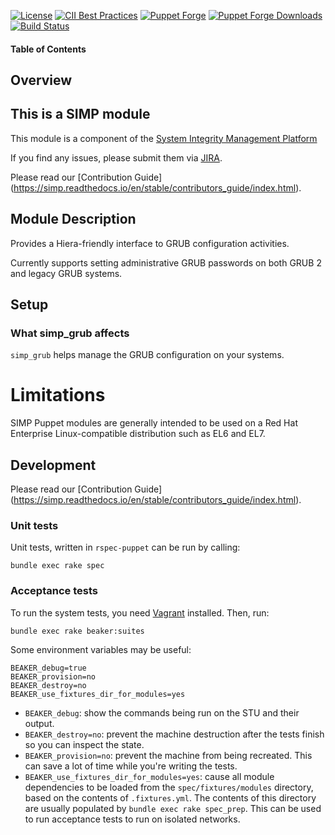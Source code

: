 [![License](https://img.shields.io/:license-apache-blue.svg)](https://www.apache.org/licenses/LICENSE-2.0.html)
[![CII Best Practices](https://bestpractices.coreinfrastructure.org/projects/73/badge)](https://bestpractices.coreinfrastructure.org/projects/73)
[![Puppet Forge](https://img.shields.io/puppetforge/v/simp/simp_grub.svg)](https://forge.puppetlabs.com/simp/simp_grub)
[![Puppet Forge Downloads](https://img.shields.io/puppetforge/dt/simp/simp_grub.svg)](https://forge.puppetlabs.com/simp/simp_grub)
[![Build Status](https://travis-ci.org/simp/pupmod-simp-simp_grub.svg)](https://travis-ci.org/simp/pupmod-simp-simp_grub)

#### Table of Contents

## Overview

## This is a SIMP module
This module is a component of the [System Integrity Management Platform](https://simp-project.com)

If you find any issues, please submit them via [JIRA](https://simp-project.atlassian.net/).

Please read our [Contribution Guide] (https://simp.readthedocs.io/en/stable/contributors_guide/index.html).

## Module Description

Provides a Hiera-friendly interface to GRUB configuration activities.

Currently supports setting administrative GRUB passwords on both GRUB 2 and
legacy GRUB systems.

## Setup

### What simp_grub affects

`simp_grub` helps manage the GRUB configuration on your systems.

# Limitations

SIMP Puppet modules are generally intended to be used on a Red Hat Enterprise
Linux-compatible distribution such as EL6 and EL7.

## Development

Please read our [Contribution Guide] (https://simp.readthedocs.io/en/stable/contributors_guide/index.html).

### Unit tests

Unit tests, written in ``rspec-puppet`` can be run by calling:

```shell
bundle exec rake spec
```

### Acceptance tests

To run the system tests, you need [Vagrant](https://www.vagrantup.com/) installed. Then, run:

```shell
bundle exec rake beaker:suites
```

Some environment variables may be useful:

```shell
BEAKER_debug=true
BEAKER_provision=no
BEAKER_destroy=no
BEAKER_use_fixtures_dir_for_modules=yes
```

* `BEAKER_debug`: show the commands being run on the STU and their output.
* `BEAKER_destroy=no`: prevent the machine destruction after the tests finish so you can inspect the state.
* `BEAKER_provision=no`: prevent the machine from being recreated. This can save a lot of time while you're writing the tests.
* `BEAKER_use_fixtures_dir_for_modules=yes`: cause all module dependencies to be loaded from the `spec/fixtures/modules` directory, based on the contents of `.fixtures.yml`.  The contents of this directory are usually populated by `bundle exec rake spec_prep`.  This can be used to run acceptance tests to run on isolated networks.
